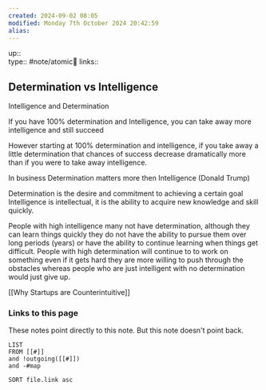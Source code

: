 ```yaml
---
created: 2024-09-02 08:05 
modified: Monday 7th October 2024 20:42:59
alias: 
---
```

up::  
type:: #note/atomic🌳 
links::
## Determination vs Intelligence


Intelligence and Determination

If you have 100% determination and Intelligence, you can take away more intelligence and still succeed

However starting at 100% determination and intelligence, if you take away a little determination that chances of success decrease dramatically more than if you were to take away intelligence. 

In business Determination matters more then Intelligence (Donald Trump)

Determination is the desire and commitment to achieving a certain goal
Intelligence is intellectual, it is the ability to acquire new knowledge and skill quickly.

People with high intelligence many not have determination, although they can learn things quickly they do not have the ability to pursue them over long periods (years) or have the ability to continue learning when things get difficult.
People with high determination will continue to to work on something even if it gets hard they are more willing to push through the obstacles whereas people who are just intelligent with no determination would just give up.

[[Why Startups are Counterintuitive]]
### Links to this page
These notes point directly to this note. But this note doesn't point back.
```dataview
LIST
FROM [[#]]
and !outgoing([[#]])
and -#map

SORT file.link asc
```




